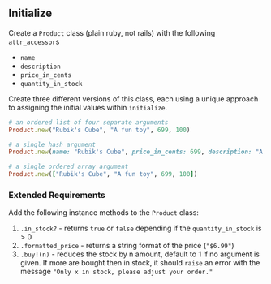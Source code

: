 ## Initialize

Create a `Product` class (plain ruby, not rails) with the following `attr_accessor`s

- `name`
- `description`
- `price_in_cents`
- `quantity_in_stock`

Create three different versions of this class, each using a unique approach to assigning the initial values within `initialize`.

```rb
# an ordered list of four separate arguments
Product.new("Rubik's Cube", "A fun toy", 699, 100)

# a single hash argument
Product.new(name: "Rubik's Cube", price_in_cents: 699, description: "A fun toy", quantity_in_stock: 100)

# a single ordered array argument
Product.new(["Rubik's Cube", "A fun toy", 699, 100])
```


### Extended Requirements

Add the following instance methods to the `Product` class:

1. `.in_stock?` - returns `true` or `false` depending if the `quantity_in_stock` is > 0
1. `.formatted_price` - returns a string format of the price (`"$6.99"`)
1. `.buy!(n)` - reduces the stock by n amount, default to 1 if no argument is given. If more are bought then in stock, it should `raise` an error with the message `"Only x in stock, please adjust your order."`
